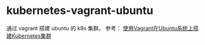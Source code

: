 # kubernetes-vagrant-ubuntu

通过 vagrant 搭建 ubuntu 的 k8s 集群。
参考： [使用Vagrant在Ubuntu系统上搭建Kubernetes集群](http://www.xefan.com/archives/84177.html)
